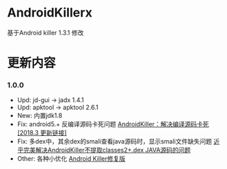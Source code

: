 # AndroidKillerx

基于Android killer 1.3.1 修改
# 更新内容
### 1.0.0
- Upd: jd-gui -> jadx 1.4.1
- Upd: apktool -> apktool 2.6.1
- New: 内置jdk1.8
- Fix: android5.+ 反编译源码卡死问题 [AndroidKiller：解决编译源码卡死\[2018.3 更新链接\]](https://www.52pojie.cn/thread-658341-1-1.html)
- Fix: 多dex中，其余dex的smali查看java源码时，显示smali文件缺失问题 [近乎完美解决AndroidKiller不提取classes2+.dex JAVA源码的问题](https://www.52pojie.cn/forum.php?mod=viewthread&tid=1078307&highlight=android%2Bkiller)
- Other: 各种小优化 [Android Killer修复版](https://www.52pojie.cn/thread-1400404-1-1.html)
